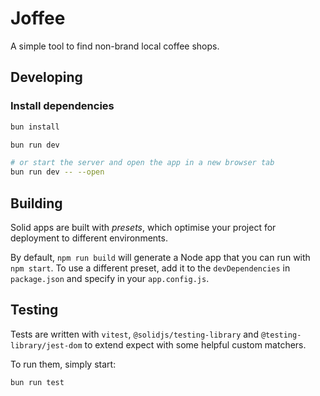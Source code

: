 # Joffee

A simple tool to find non-brand local coffee shops.

## Developing

### Install dependencies
```bash
bun install
```

```bash
bun run dev

# or start the server and open the app in a new browser tab
bun run dev -- --open
```

## Building

Solid apps are built with _presets_, which optimise your project for deployment to different environments.

By default, `npm run build` will generate a Node app that you can run with `npm start`. To use a different preset, add it to the `devDependencies` in `package.json` and specify in your `app.config.js`.

## Testing

Tests are written with `vitest`, `@solidjs/testing-library` and `@testing-library/jest-dom` to extend expect with some helpful custom matchers.

To run them, simply start:

```sh
bun run test
```

